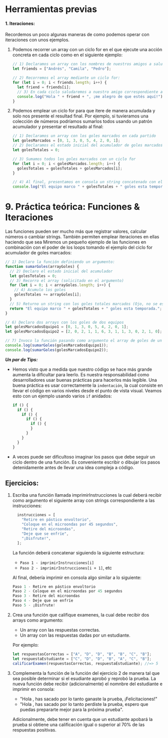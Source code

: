 # Herramientas previas

#### 1. Iteraciones:

Recordemos un poco algunas maneras de como podemos operar con iteraciones con unos ejemplos.

1. Podemos recorrer un array con un ciclo for en el que ejecute una acción concreta en cada ciclo como en el siguiente ejemplo:

   ```javascript
   // 1) Declaramos un array con los nombres de nuestros amigos a saludar
   let friends = ["Andrés", "Camila", "Pedro"];

   // 2) Recorremos el array mediante un ciclo for:
   for (let i = 0; i < friends.length; i++) {
     let friend = friends[i];
     // 3) En cada ciclo saludaremos a nuestro amigo correspondiente al incice actual del for:
     console.log("Hola " + friend + ", ¡me alegro de que estés aquí!");
   }
   ```

2. Podemos emplear un ciclo for para que itere de manera acumulada y solo nos presente el resultad final. Por ejemplo, si tuvieramos una colección de números podríamos sumarlos todos usando un patrón acumulador y presentar el resultado al final:

   ```javascript
   // 1) Declaramos un array con los goles marcados en cada partido
   let golesMarcados = [0, 1, 3, 0, 5, 4, 2, 0, 1];
   // 2) Declaramos el estado inicial del acumulador de goles marcados
   let golesTotales = 0;

   // 3) Sumamos todos los goles marcados con un ciclo for
   for (let i = 0; i < golesMarcados.length; i++) {
     golesTotales = golesTotales + golesMarcados[i];
   }

   // 4) Al final, presentamos en consola un string concatenado con el resultado final
   console.log("El equipo marco " + golesTotales + " goles esta temporada.");
   ```

# 9. Práctica teórica: Funciones & Iteraciones

Las funciones pueden ser mucho más que registrar valores, calcular números o cambiar strings. También permiten emplear iteraciones en ellas haciendo que sea Miremos un pequeño ejemplo de las funciones en combinación con el poder de los loops tomando el ejemplo del ciclo for acumulador de goles marcados:

```javascript
// 1) Declaro la función definiendo un argumento:
function sumarGoles(arrayGoles) {
  // 2) Declaro el estado inicial del acumulador
  let golesTotales = 0;
  // 3) Recorro el array (solicitado en el argumento)
  for (let i = 0; i < arrayGoles.length; i++) {
    // 4) Acumulo los goles
    golesTotales += arrayGoles[i];
  }
  // 5) Returno un string con los goles totales marcados (Ojo, no se está imprimiendo, solo se está asignando a una variable de tipo string)
  return "El equipo marco " + golesTotales + " goles esta temporada.";
}

// 6) Declaro dos arrays con los goles de dos equipos
let golesMarcadosEquipo1 = [0, 1, 3, 0, 5, 4, 2, 0, 1];
let golesMarcadosEquipo2 = [2, 0, 2, 1, 1, 6, 3, 1, 1, 3, 0, 2, 1, 0];

// 7) Invoco la función pasando como argumento el array de goles de un equipo y lo imprimo en consola mediante el método 'log' del objeto 'console'
console.log(sumarGoles(golesMarcadosEquipo1));
console.log(sumarGoles(golesMarcadosEquipo2));
```

**_Un par de Tips:_**

* Hemos visto que a medida que nuestro código se hace más grande aumenta la dificultar para leerlo. Es nuestra responsabilidad como desarrolladores usar buenas prácticas para hacerlos más legible. Una buena práctica es usar correctamente la `indentación`, la cual consiste en llevar el código en varios niveles desde el punto de vista visual. Veamos esto con un ejemplo usando varios `if` anidados:

  ```javascript
  if () {
    if () {
      if () {
        if () {
          if () {
          }
        }
      }
    }
  }
  ```

* A veces puede ser dificultoso imaginar los pasos que debe seguir un ciclo dentro de una función. Es conveniente escribir o dibujar los pasos detenidamente antes de llevar una idea compleja a código.

## Ejercicios:
1) Escriba una función llamada imprimirInstrucciones la cual deberá recibir como argumento el siguiente array con strings correspondiente a las instrucciones:
    ```javascript
      instrucciones = [
        "Retire en pástico envoltorio",
        "Coloque en el microondas por 45 segundos",
        "Retire del microondas",
        "Deje que se enfríe",
        "¡Disfrute!",
      ];
    ```
    La función deberá concatenar siguiendo la siguiente estructura:
    * `Paso 1 - imprimirInstrucciones[i]`
    * `Paso 2 - imprimirInstrucciones[i + 1]`, etc

    Al final, debería imprimir en consola algo similar a lo siguiente:

    ```javascript
    Paso 1 - Retire en pástico envoltorio
    Paso 2 - Coloque en el microondas por 45 segundos
    Paso 3 - Retire del microondas
    Paso 4 - Deje que se enfríe
    Paso 5 - ¡Disfrute!
    ```

2) Crea una función que califique examenes, la cual debe recibir dos arrays como argumento:
    * Un array con las respuestas correctas.
    * Un array con las respuestas dadas por un estudiante.

    Por ejemplo:

    ```javascript
    let respuestasCorrectas = ["A", "D", "D", "B", "B", "C", "B"];
    let respuestaEstudiante = ["C", "D", "D", "B", "A", "C", "B"];
    calificarExamen(respuestasCorrectas, respuestaEstudiante); //=> 5
    ```

3) Complementa la función de la función del ejercicio 2 de manera tal que sea posible determinar si el esudiante aprobó y reprobó la prueba. La nueva función debe recibir (adicionalmente) el nomnbre del estudiante e imprimir en consola:
    * "Hola <estudiante>, has sacado <nota> por lo tanto ganaste la prueba, ¡Felicitaciones!"
    * "Hola <estudiante>, has sacado <nota> por lo tanto perdiste la prueba, espero que puedas prepararte mejor para la próxima prueba".

    Adicionalmente, debe tener en cuenta que un estudiante apobará la prueba si obtiene una calificación igual o superior al 70% de las respuestas positivas.
